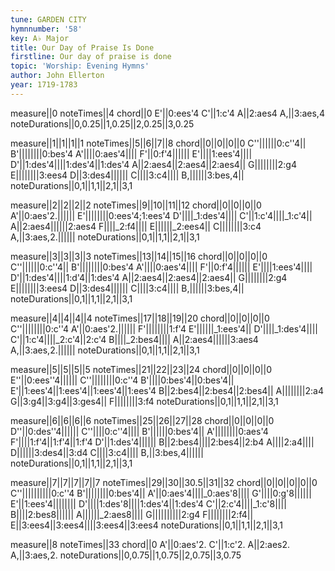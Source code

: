 ```yaml
---
tune: GARDEN CITY
hymnnumber: '58'
key: A♭ Major
title: Our Day of Praise Is Done
firstline: Our day of praise is done
topic: 'Worship: Evening Hymns'
author: John Ellerton
year: 1719-1783
---
```

measure||0
noteTimes||4
chord||0
E'||0:ees'4
C'||1:c'4
A||2:aes4
A,||3:aes,4
noteDurations||0,0.25||1,0.25||2,0.25||3,0.25

measure||1||1||1||1
noteTimes||5||6||7||8
chord||0||0||0||0
C''||||||0:c''4||
B'||||||||0:bes'4
A'||||0:aes'4||||
F'||0:f'4||||||
E'||||1:ees'4||||
D'||1:des'4||||1:des'4||1:des'4
A||2:aes4||2:aes4||2:aes4||
G||||||||2:g4
E||||||||3:ees4
D||3:des4||||||
C||||3:c4||||
B,||||||3:bes,4||
noteDurations||0,1||1,1||2,1||3,1

measure||2||2||2||2
noteTimes||9||10||11||12
chord||0||0||0||0
A'||0:aes'2.||||||
E'||||||||0:ees'4;1:ees'4
D'||||_1:des'4||||
C'||1:c'4||||_1:c'4||
A||2:aes4||||||2:aes4
F||||_2:f4||||
E||||||_2:ees4||
C||||||||3:c4
A,||3:aes,2.||||||
noteDurations||0,1||1,1||2,1||3,1

measure||3||3||3||3
noteTimes||13||14||15||16
chord||0||0||0||0
C''||||||0:c''4||
B'||||||||0:bes'4
A'||||0:aes'4||||
F'||0:f'4||||||
E'||||1:ees'4||||
D'||1:des'4||||1:d'4||1:des'4
A||2:aes4||2:aes4||2:aes4||
G||||||||2:g4
E||||||||3:ees4
D||3:des4||||||
C||||3:c4||||
B,||||||3:bes,4||
noteDurations||0,1||1,1||2,1||3,1

measure||4||4||4||4
noteTimes||17||18||19||20
chord||0||0||0||0
C''||||||||0:c''4
A'||0:aes'2.||||||
F'||||||||1:f'4
E'||||||_1:ees'4||
D'||||_1:des'4||||
C'||1:c'4||||_2:c'4||2:c'4
B||||_2:bes4||||
A||2:aes4||||||3:aes4
A,||3:aes,2.||||||
noteDurations||0,1||1,1||2,1||3,1

measure||5||5||5||5
noteTimes||21||22||23||24
chord||0||0||0||0
E''||0:ees''4||||||
C''||||||||0:c''4
B'||||0:bes'4||0:bes'4||
E'||1:ees'4||1:ees'4||1:ees'4||1:ees'4
B||2:bes4||2:bes4||2:bes4||
A||||||||2:a4
G||3:g4||3:g4||3:ges4||
F||||||||3:f4
noteDurations||0,1||1,1||2,1||3,1

measure||6||6||6||6
noteTimes||25||26||27||28
chord||0||0||0||0
D''||0:des''4||||||
C''||||0:c''4||||
B'||||||0:bes'4||
A'||||||||0:aes'4
F'||||1:f'4||1:f'4||1:f'4
D'||1:des'4||||||
B||2:bes4||||2:bes4||2:b4
A||||2:a4||||
D||||||3:des4||3:d4
C||||3:c4||||
B,||3:bes,4||||||
noteDurations||0,1||1,1||2,1||3,1

measure||7||7||7||7||7
noteTimes||29||30||30.5||31||32
chord||0||0||0||0||0
C''||||||||||0:c''4
B'||||||||0:bes'4||
A'||0:aes'4||||_0:aes'8||||
G'||||0:g'8||||||
E'||1:ees'4||||||||
D'||||1:des'8||||1:des'4||1:des'4
C'||2:c'4||||_1:c'8||||
B||||2:bes8||||||
A||||||_2:aes8||||
G||||||||||2:g4
F||||||||2:f4||
E||3:ees4||3:ees4||||3:ees4||3:ees4
noteDurations||0,1||1,1||2,1||3,1

measure||8
noteTimes||33
chord||0
A'||0:aes'2.
C'||1:c'2.
A||2:aes2.
A,||3:aes,2.
noteDurations||0,0.75||1,0.75||2,0.75||3,0.75

